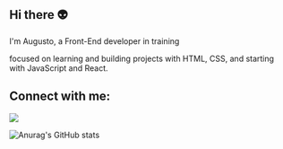 ## Hi there 👽

I'm Augusto, a Front-End developer in training

focused on learning and building projects with HTML, CSS, and starting with JavaScript and React.


## Connect with me:

<a href="https://www.linkedin.com/in/augustofg/"><img src="https://img.shields.io/badge/LinkedIn-0077B5?style=for-the-badge&logo=linkedin&logoColor=white"></a>


![Anurag's GitHub stats](https://github-readme-stats.vercel.app/api?username=Augustofabg&show_icons=true&theme=tokyonight)

